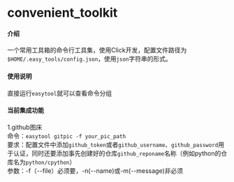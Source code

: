 # convenient_toolkit

#### 介绍
一个常用工具箱的命令行工具集，使用Click开发，配置文件路径为`$HOME/.easy_tools/config.json`，使用`json`字符串的形式。

#### 使用说明
直接运行`easytool`就可以查看命令分组            

#### 当前集成功能
1.github图床  
命令：`easytool gitpic -f your_pic_path`   
要求：配置文件中添加`github_token`或者`github_username`、`github_password`用于认证，同时还要添加事先创建好的仓库`github_reponame`名称（例如python的仓库名为`python/cpython`）          
参数：-f（--file）必须要，-n(--name)或-m(--message)非必须           


